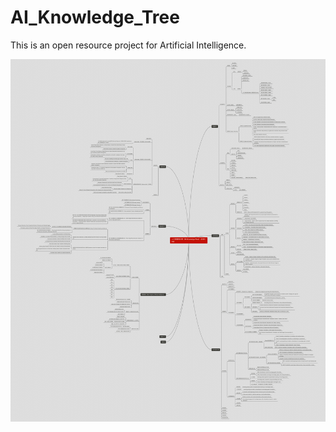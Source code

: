 # AI_Knowledge_Tree
This is an open resource project for Artificial Intelligence.

![AIKT_20181130](./src/AIKT_20181130.png)